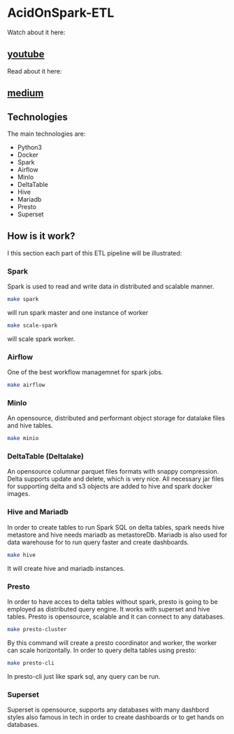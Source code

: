 # AcidOnSpark-ETL
Watch about it here:
## [youtube](https://www.youtube.com/watch?v=C4UiqIc_gWA)
Read about it here:
## [medium](https://sdamoosavi.medium.com/doing-acid-on-spark-6ef54f3d1a8d)

## Technologies
The main technologies are:
* Python3
* Docker
* Spark
* Airflow
* MinIo
* DeltaTable
* Hive
* Mariadb
* Presto
* Superset

## How is it work?
I this section each part of this ETL pipeline will be illustrated:
### Spark
Spark is used to read and write data in distributed and scalable manner.
```bash
make spark
```
will run spark master and one instance of worker
```bash
make scale-spark
```
will scale spark worker.
### Airflow
One of the best workflow managemnet for spark jobs.
```bash
make airflow
```
### MinIo
An opensource, distributed and performant object storage for datalake files and hive tables.
```bash
make minio
```
### DeltaTable (Deltalake)
An opensource columnar parquet files formats with snappy compression. Delta supports update and delete, which is very nice. All necessary jar files for supporting delta and s3 objects are added to hive and spark docker images.
### Hive and Mariadb
In order to create tables to run Spark SQL on delta tables, spark needs hive metastore and hive needs mariadb as metastoreDb. Mariadb is also used for data warehouse for to run query faster and create dashboards.
```bash
make hive
```
It will create hive and mariadb instances.

### Presto
In order to have acces to delta tables without spark, presto is going to be employed as distributed query engine. It works with superset and hive tables. Presto is opensource, scalable and it can connect to any databases.
```bash
make presto-cluster
```
By this command will create a presto coordinator and worker, the worker can scale horizontally. In order to query delta tables using presto:
```bash
make presto-cli
```
In presto-cli just like spark sql, any query can be run.
### Superset
Superset is opensource, supports any databases with many dashbord styles also famous in tech in order to create dashboards or to get hands on databases.